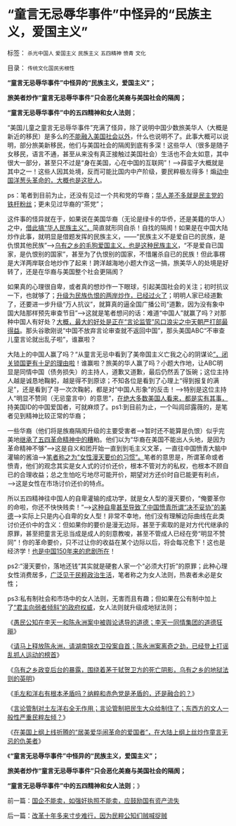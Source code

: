 # “童言无忌辱华事件”中怪异的“民族主义，爱国主义”

标签： `杀光中国人` `爱国主义` `民族主义` `五四精神` `愤青` `文化` 

目录： `传统文化国民劣根性`

**“童言无忌辱华事件”中怪异的“民族主义，爱国主义”；**

**旅美者炒作“童言无忌辱华事件”只会恶化美裔与美国社会的隔阂；**

**“童言无忌辱华事件”中的五四精神和女人法则**；

“美国儿童之童言无忌辱华事件”充满了怪异，除了说明中国少数旅美华人（大概是新近的移民）是多么的[不能融入美国社会以外](../../../2009/9/4/排外是城乡夹心层自已的选择.md)，什么也说明不了。此事大概可以说明，部分旅美新移民，他们与美国社会的隔阂到底有多深！这些华人（很多是随子女移民，语言不通，甚至从来没有真正接触过美国社会）生活也不会太如意，其中很大一部分，甚至只不过是“身在美国，心在中国的互联网”！——>薛蛮子大概就是其中之一！这些人因其处境，反而可能比国内中产阶级，要民粹极左得多！煽[动中国洋葱头革命的，大概也是这批人](../../../2012/2/16/洋葱头革命分子和海外华人的买办.md)。

ps：笔者到目前为止，还没有见过一个共和党的华裔；[华人差不多就是民主党的铁杆粉丝](../../../2011/10/10/奥巴马的阶级斗争和美国敢说“不”的刁民.md)；更未见过华裔的“茶党”；



这件事的怪异就在于，如果说在美国华裔（无论是绿卡的华侨，还是美籍的华人）之中，[借此搞“华人民族主义”，](../../../2012/12/24/民族主义的两个起源，与专制的密切远甚于与爱国.md)简直就形同自杀！自找的隔阂！如果是在中国大陆炒作此事，就明显是借题发挥的民族主义，——“民族主义不是爱自已的民族，是仇恨其他民族”——>[乌有之乡的毛狗爱国主义，也是这种民族主义](../../../2013/11/12/社会进化论先验视角下的信仰痴迷，及民族主义，爱国主义，及其他.md)，“不是爱自已国家，是仇恨别的国家”，甚至为了仇恨别的国家，不惜屠杀自已的民族！但此事楞是大洋两岸联合地炒作了起来！跨洋越海地小题大作这一搞，旅美华人的处境是好转了，还是在华裔与美国整个社会更隔阂？



如果真的心理很自卑，或者真的想炒作一下眼球，引起美国社会的关注；初时抗议一下，也就够了；[升级为民族仇恨的两岸炒作，已经过火了](../../../2012/9/29/从韩德强教授的暴行，理解毛左的“爱国主义”.md)；明明人家已经道歉了，还要进一步升级“万人抗议”，就算真的逼全国广播公司“道歉，因为没有象中国大陆那样预先审查节目”——>这就是笔者想问的话：难道“中国人”就赢了吗？对那种中国人有好处？[大概，最大的好处是正在“言论监管”风口浪尖之中天朝严打部最得益](../../../2011/8/17/谷歌和百度连续剧的马丁神父定律.md)。那头谷歌刚说“中国不放弃言论审查就不返回中国”，那头美国ABC“不审查儿童言论就出乱子啦”，谁赢啦？

大陆上的中国人赢了吗？“从童言无忌中看到了美帝国主义亡我之心的阴谋论[”，闭关锁国更有十足的理由啦](../../../2009/9/29/民族主义可以是卖国手段，爱国与卖国可以逻辑等效.md)！谁赢啦？旅美的华人赢了吗？小题大作地，让ABC明显是同情中国（债务损失）的主持人，道歉又道歉，最后仍然丢了饭碗；这位主持人越是诚恳地鞠躬，越是得不到原谅；不知各位是看到了心理上“得到报复的满足”，还是看到了寻一次次鞠躬，都是对“中国人形象”的反击！——>特别是这位主持人“明显不赞同（无忌童言中）的意思”，[在绝大多数美国人看来，都是实有其事，](../../../2011/6/26/结论是个体性的，谎言只能针对细节.md)持美国ID的中国爱国者，可就麻烦了。ps1:到目前为止，一个叫闾邱露薇的，是笔者见到精神比较正常的华裔；

一些华裔（他们将是族裔隔阂升级的主要受害者——>暂时还不能算是仇恨）似乎完美地[继承了五四革命精神中的糟](../../../2013/8/25/《旧制度和大革命》的现实威胁仍然是极左性质的“五四精神”.md)粕。他们以为“华裔在美国不能出人头地，是因为革命精神不够”——>这是自义和团开始一直到到毛主义文革，一直往中国愤青大脑中灌输的酱油——>[笔者称之为“女性漫天要价的习惯”。](../../../2012/4/15/女权运动与工团运动的愚昧逻辑.md)笔者的意思是，所谓革命或者愤青，他们的观念其实是女人式的讨价还价，根本不管对方的私权，也根本不顾自已的合理收益；总之生怕吃亏地尽可能开价，期望对方还价时自已能更有利点，——>这是女性在市场讨价还价的特点。

所以五四精神往中国人的自卑灌输的成功学，就是女人型的漫天要价，“俺要革你的命啦，你还不快快贱卖！”——>[这种自卑甚至导致了中国愤青所谓“决不妥协”的美德](../../../2009/3/27/所谓“永不妥协”的美德就是极端的自私及愚蠢.md)——>实际上只是内心自卑的女人型！非常不幸地，他们没有理解边际曲线在此类讨价还价中的含义：但如果你的要价是漫无边际，甚至于索取的是对方代代继承的原罪，甚至把童言无忌当成是成人的刻意教唆，甚至不管成人已经在旁“明显不赞同”！你的革命要价，只不过让你的收益在某个边际以后，将会每况愈下！这也是经济学！[也是中国150年来的悲剧所在](../../../2008/11/24/中国150&nbsp;年来失败根本原因.md)！

ps2:“漫天要价，落地还钱”其实就是硬套人家一个“必须大打折”的原罪；此种心理女性消费居多，[广泛见于民粹政治生活](../../../2011/6/30/民粹不是造就小范围的特权，就是得不偿失.md)，笔者称之为女人法则，热衷者未必是女性；

ps3:私有制社会和市场中的女人法则，无害而且有趣；但如果在公有制中加上了[“君主向弱者倾斜”的政府权威](../../../2011/5/31/替天行道“向弱者倾斜”的封建伦理.md)，女人法则就升级成地狱法则；

《[愚民公知在李天一和陈永洲案中被舆论诱导的道德；李天一同情集团的道德狂飚](../../../2013/11/7/愚民公知被舆论诱导的道德.md)》

《[请马上释放陈永洲，请湖南锦衣卫投案自首；陈永洲案离奇之劲，已经登上打谣乱抓人运动的榜首](../../../2013/11/10/请马上释放陈永洲，请湖南锦衣卫投案自首.md)》

《[乌有之乡政变后台的暴露，围绕着茅于轼贺卫方的死亡阴影，乌有之乡的地狱法则的英明](../../../2013/11/13/宇宙真理强势崛起一年多，地狱法则的英明投机！.md)》

《[毛左和洋右有根本矛盾吗？纳粹和赤色党是矛盾的，还是融合的？](../../../2012/2/10/毛左和洋右有根本矛盾吗？.md)》

《[言论管制对土左洋右全无作用；言论管制把民生大众给制住了；东西方的文人一般性严重民粹左倾？](../../../2012/2/11/言论管制对极端分子无效，文人普遍性严重左倾.md)》

《[在美国上纲上线折腾的“居美爱华闹革命的爱国者”，在大陆上纲上丝炒作童言无忌的仇美者](../../../2013/11/13/为童言无忌道歉鸟，美国人就以为没事啦吗？.md)》

《**“童言无忌辱华事件”中怪异的“民族主义，爱国主义”；**

**旅美者炒作“童言无忌辱华事件”只会恶化美裔与美国社会的隔阂；**

**“童言无忌辱华事件”中的五四精神和女人法则**；》



前一篇：[国企不能卖，如强奸执照不能卖，应鼓励国有资产流失](../../../2013/11/14/国企不能卖，如强奸执照不能卖，应鼓励国有资产流失.md)

后一篇：[改革十年多来寸步难行，因为民粹公知们贼喊捉贼](../../../2013/11/14/改革十年多来寸步难行，因为民粹公知们贼喊捉贼.md)